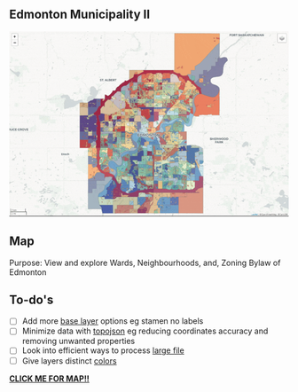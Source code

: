 ## Edmonton Municipality II
![](municipality-responsive.gif)<br/>
## Map
Purpose: View and explore Wards, Neighbourhoods, and, Zoning Bylaw of Edmonton

## To-do's
- [ ] Add more [base layer](http://leaflet-extras.github.io/leaflet-providers/preview/) options eg stamen no labels
- [ ] Minimize data with [topojson](https://github.com/topojson/topojson) eg reducing coordinates accuracy and removing unwanted properties
- [ ] Look into efficient ways to process [large file](https://stackoverflow.com/questions/4158102/loading-large-amount-of-data-into-memory-most-efficient-way-to-do-this)
- [ ] Give layers distinct [colors](https://bost.ocks.org/mike/leaflet/)

[**CLICK ME FOR MAP!!**](https://edmonton-open-data.github.io/Edmonton-Municipality-II/)



